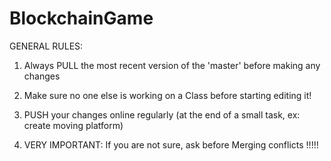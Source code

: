 # BlockchainGame

GENERAL RULES:

1. Always PULL the most recent version of the 'master' before making any changes

2. Make sure no one else is working on a Class before starting editing it!

3. PUSH your changes online regularly (at the end of a small task, ex: create moving platform)

4. VERY IMPORTANT: If you are not sure, ask before Merging conflicts !!!!!
